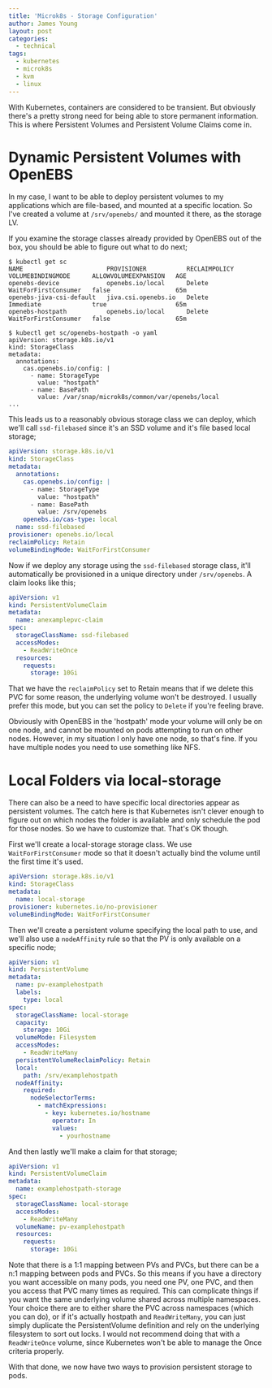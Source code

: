 ```yaml
---
title: 'Microk8s - Storage Configuration'
author: James Young
layout: post
categories:
  - technical
tags:
  - kubernetes
  - microk8s
  - kvm
  - linux
---
```


With Kubernetes, containers are considered to be transient.  But obviously there's a pretty strong need for being able to store permanent information.  This is where Persistent Volumes and Persistent Volume Claims come in.

# Dynamic Persistent Volumes with OpenEBS

In my case, I want to be able to deploy persistent volumes to my applications which are file-based, and mounted at a specific location.  So I've created a volume at `/srv/openebs/` and mounted it there, as the storage LV.

If you examine the storage classes already provided by OpenEBS out of the box, you should be able to figure out what to do next;

```
$ kubectl get sc
NAME                       PROVISIONER           RECLAIMPOLICY   VOLUMEBINDINGMODE      ALLOWVOLUMEEXPANSION   AGE
openebs-device             openebs.io/local      Delete          WaitForFirstConsumer   false                  65m
openebs-jiva-csi-default   jiva.csi.openebs.io   Delete          Immediate              true                   65m
openebs-hostpath           openebs.io/local      Delete          WaitForFirstConsumer   false                  65m

$ kubectl get sc/openebs-hostpath -o yaml
apiVersion: storage.k8s.io/v1
kind: StorageClass
metadata:
  annotations:
    cas.openebs.io/config: |
      - name: StorageType
        value: "hostpath"
      - name: BasePath
        value: /var/snap/microk8s/common/var/openebs/local
...
```

This leads us to a reasonably obvious storage class we can deploy, which we'll call `ssd-filebased` since it's an SSD volume and it's file based local storage;

```yaml
apiVersion: storage.k8s.io/v1
kind: StorageClass
metadata:
  annotations:
    cas.openebs.io/config: |
      - name: StorageType
        value: "hostpath"
      - name: BasePath
        value: /srv/openebs
    openebs.io/cas-type: local
  name: ssd-filebased
provisioner: openebs.io/local
reclaimPolicy: Retain
volumeBindingMode: WaitForFirstConsumer
```

Now if we deploy any storage using the `ssd-filebased` storage class, it'll automatically be provisioned in a unique directory under `/srv/openebs`.  A claim looks like this;

```yaml
apiVersion: v1
kind: PersistentVolumeClaim
metadata:
  name: anexamplepvc-claim
spec:
  storageClassName: ssd-filebased
  accessModes:
    - ReadWriteOnce
  resources:
    requests:
      storage: 10Gi
```

That we have the `reclaimPolicy` set to Retain means that if we delete this PVC for some reason, the underlying volume won't be destroyed.  I usually prefer this mode, but you can set the policy to `Delete` if you're feeling brave.

Obviously with OpenEBS in the 'hostpath' mode your volume will only be on one node, and cannot be mounted on pods attempting to run on other nodes.  However, in my situation I only have one node, so that's fine.  If you have multiple nodes you need to use something like NFS.

# Local Folders via local-storage

There can also be a need to have specific local directories appear as persistent volumes.  The catch here is that Kubernetes isn't clever enough to figure out on which nodes the folder is available and only schedule the pod for those nodes.  So we have to customize that.  That's OK though.

First we'll create a local-storage storage class.  We use `WaitForFirstConsumer` mode so that it doesn't actually bind the volume until the first time it's used.

```yaml
apiVersion: storage.k8s.io/v1
kind: StorageClass
metadata:
  name: local-storage
provisioner: kubernetes.io/no-provisioner
volumeBindingMode: WaitForFirstConsumer
```

Then we'll create a persistent volume specifying the local path to use, and we'll also use a `nodeAffinity` rule so that the PV is only available on a specific node;

```yaml
apiVersion: v1
kind: PersistentVolume
metadata:
  name: pv-examplehostpath
  labels:
    type: local
spec:
  storageClassName: local-storage
  capacity:
    storage: 10Gi
  volumeMode: Filesystem
  accessModes:
    - ReadWriteMany
  persistentVolumeReclaimPolicy: Retain
  local:
    path: /srv/examplehostpath
  nodeAffinity:
    required:
      nodeSelectorTerms:
        - matchExpressions:
          - key: kubernetes.io/hostname
            operator: In
            values:
              - yourhostname
```

And then lastly we'll make a claim for that storage;

```yaml
apiVersion: v1
kind: PersistentVolumeClaim
metadata:
  name: examplehostpath-storage
spec:
  storageClassName: local-storage
  accessModes:
    - ReadWriteMany
  volumeName: pv-examplehostpath
  resources:
    requests:
      storage: 10Gi
```

Note that there is a 1:1 mapping between PVs and PVCs, but there can be a n:1 mapping between pods and PVCs.  So this means if you have a directory you want accessible on many pods, you need one PV, one PVC, and then you access that PVC many times as required.  This can complicate things if you want the same underlying volume shared across multiple namespaces.  Your choice there are to either share the PVC across namespaces (which you can do), or if it's actually hostpath and `ReadWriteMany`, you can just simply duplicate the PersistentVolume definition and rely on the underlying filesystem to sort out locks.  I would not recommend doing that with a `ReadWriteOnce` volume, since Kubernetes won't be able to manage the Once criteria properly.

With that done, we now have two ways to provision persistent storage to pods.
